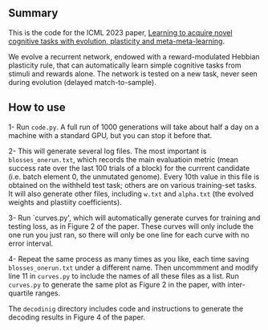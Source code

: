 ## Summary

This is the code for the ICML 2023 paper, [Learning to acquire novel cognitive tasks with evolution, plasticity and meta-meta-learning](https://arxiv.org/abs/2112.08588).

We evolve a recurrent  network, endowed with a reward-modulated Hebbian
plasticity rule, that can  automatically learn simple cognitive tasks from
stimuli and rewards alone. The network is tested on a new task, never seen
during evolution (delayed match-to-sample).

## How to use

1- Run  `code.py`. A full  run  of 1000 generations will take about half a day on a machine with a standard GPU, but you can stop it before that.

2- This will  generate several log files. The most important  is
`blosses_onerun.txt`, which records the main evaluatioin metric (mean success
rate over the last 100 trials of a  block) for the currrent candidate (i.e.
batch element 0, the unmutated genome). Every 10th value in this file is obtained on the withheld test task; others are on various training-set tasks. It will also generate other files, including `w.txt` and `alpha.txt` (the evolved weights and plastiity coefficients).

3- Run `curves.py', which  will automatically generate curves for training and testing loss, as in Figure 2 of the paper. These curves will only include the one run you just ran, so there will only be one line for each curve with no error interval.

4- Repeat the same process as many times as you like, each time saving `blosses_onerun.txt` under a different name. Then uncommment and modify line 11 in `curves.py` to include the names of all these files as a list.  Run `curves.py` to generate the same plot as Figure 2 in the paper, with inter-quartile ranges.

The `decodinig` directory includes code and instructions to generate the decoding results in Figure  4 of the paper.
